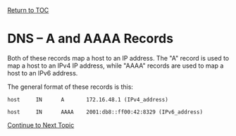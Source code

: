 <a href="https://github.com/CyberTrainingUSAF/08-Network-Programming/blob/master/00-Table-of-Contents.md" > Return to TOC </a>

# DNS – A and AAAA Records

Both of these records map a host to an IP address. The "A" record is used to map a host to an IPv4 IP address, while "AAAA" records are used to map a host to an IPv6 address.

The general format of these records is this:

```text
host     IN      A       172.16.48.1 (IPv4_address)
```

```text
host     IN      AAAA    2001:db8::ff00:42:8329 (IPv6_address)
```

<a href="https://github.com/CyberTrainingUSAF/08-Network-Programming/blob/master/07-osi-layer-7/dns-ptr-records.md" > Continue to Next Topic </a>
